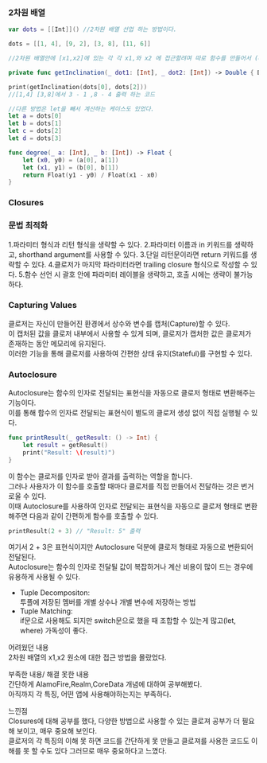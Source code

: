 ### 2차원 배열
```swift
var dots = [[Int]]() //2차원 배열 선업 하는 방법이다.

dots = [[1, 4], [9, 2], [3, 8], [11, 6]]

//2차원 배열안에 [x1,x2]에 있는 각 각 x1,와 x2 에 접근할려며 따로 함수를 만들어서 (ex getInclination) dot1[0], dot1[0] 접근을 했다.

private func getInclination(_ dot1: [Int], _ dot2: [Int]) -> Double { Double(dot1[1] - dot2[1]) / Double(dot1[0] - dot2[0]) }

print(getInclination(dots[0], dots[2]))
//[1,4] [3,8]에서 3 - 1 ,8 - 4 출력 하는 코드

//다른 방법은 let을 빼서 계산하는 케이스도 있었다.
let a = dots[0]
let b = dots[1]
let c = dots[2]
let d = dots[3]

func degree(_ a: [Int], _ b: [Int]) -> Float {
    let (x0, y0) = (a[0], a[1])
    let (x1, y1) = (b[0], b[1])
    return Float(y1 - y0) / Float(x1 - x0)
}

```
### Closures

### 문법 최적화

1.파라미터 형식과 리턴 형식을 생략할 수 있다.
2.파라미터 이름과 in 키워드를 생략하고, shorthand argument를 사용할 수 있다.
3.단일 리턴문이라면 return 키워드를 생략할 수 있다.
4.클로저가 마지막 파라미터라면 trailing closure 형식으로 작성할 수 있다.
5.함수 선언 시 괄호 안에 파라미터 레이블을 생략하고, 호출 시에는 생략이 불가능하다.

### Capturing Values
클로저는 자신이 만들어진 환경에서 상수와 변수를 캡처(Capture)할 수 있다.<br>
이 캡처된 값을 클로저 내부에서 사용할 수 있게 되며, 클로저가 캡처한 값은 클로저가 존재하는 동안 메모리에 유지된다.<br>
이러한 기능을 통해 클로저를 사용하여 간편한 상태 유지(Stateful)를 구현할 수 있다.<br>

### Autoclosure
Autoclosure는 함수의 인자로 전달되는 표현식을 자동으로 클로저 형태로 변환해주는 기능이다.<br>
이를 통해 함수의 인자로 전달되는 표현식이 별도의 클로저 생성 없이 직접 실행될 수 있다.<br>

```swift
func printResult(_ getResult: () -> Int) {
    let result = getResult()
    print("Result: \(result)")
}
```
이 함수는 클로저를 인자로 받아 결과를 출력하는 역할을 합니다.<br>
그러나 사용자가 이 함수를 호출할 때마다 클로저를 직접 만들어서 전달하는 것은 번거로울 수 있다.<br>
이때 Autoclosure를 사용하여 인자로 전달되는 표현식을 자동으로 클로저 형태로 변환해주면 다음과 같이 간편하게 함수를 호출할 수 있다.<br>

```swift
printResult(2 + 3) // "Result: 5" 출력
```
여기서 2 + 3은 표현식이지만 Autoclosure 덕분에 클로저 형태로 자동으로 변환되어 전달된다.<br>
Autoclosure는 함수의 인자로 전달될 값이 복잡하거나 계산 비용이 많이 드는 경우에 유용하게 사용될 수 있다.<br>

- Tuple Decompositon:<br>
투플에 저장된 멤버를 개별 상수나 개별 변수에 저장하는 방법<br>
- Tuple Matching:<br>
if문으로 사용해도 되지만 switch문으로 했을 때 조합할 수 있는게 많고(let, where) 가독성이
좋다.





어려웠던 내용<br>
2차원 배열의 x1,x2 원소에 대한 접근 방법을 몰랐었다.


부족한 내용/ 해결 못한 내용<br>
간단하게 AlamoFire,Realm,CoreData 개념에 대하여 공부해봤다.<br>
아직까지 각 특징, 어떤 앱에 사용해야하는지는 부족하다.<br>


느낀점<br>
Closures에 대해 공부를 했다, 다양한 방법으로 사용할 수 있는 클로져 공부가 더 필요해 보이고, 매우 중요해 보인다.<br> 클로저의 각 특징의 이해 못 하면 코드를 간단하게 못 만들고 클로져를 사용한 코드도 이해를 못 할 수도 있다 그러므로 매우 중요하다고 느꼈다.
        
      
